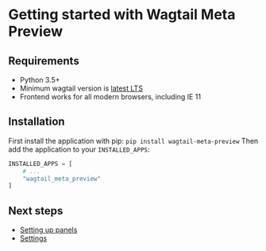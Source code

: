 # Getting started with Wagtail Meta Preview

## Requirements
* Python 3.5+
* Minimum wagtail version is [latest LTS](https://docs.wagtail.io/en/latest/releases/upgrading.html)
* Frontend works for all modern browsers, including IE 11

## Installation

First install the application with pip: `pip install wagtail-meta-preview`
Then add the application to your `INSTALLED_APPS`:

```python
INSTALLED_APPS = [
    # ...
    "wagtail_meta_preview"
]
```

## Next steps
* [Setting up panels](./2-setting-up-panels.md)
* [Settings](./3-settings.md)
